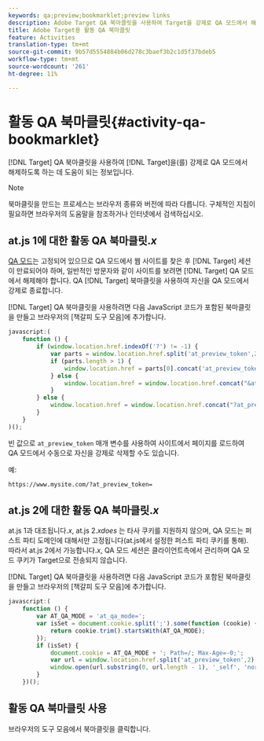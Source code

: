 ```yaml
---
keywords: qa;preview;bookmarklet;preview links
description: Adobe Target QA 북마클릿을 사용하여 Target을 강제로 QA 모드에서 해제시키는 데 도움이 되는 정보입니다.
title: Adobe Target용 활동 QA 북마클릿
feature: Activities
translation-type: tm+mt
source-git-commit: 9b57d5554884b06d278c3baef3b2c1d5f37bdeb5
workflow-type: tm+mt
source-wordcount: '261'
ht-degree: 11%

---
```



# 활동 QA 북마클릿{#activity-qa-bookmarklet}

[!DNL Target] QA 북마클릿을 사용하여 [!DNL Target]을(를) 강제로 QA 모드에서 해제하도록 하는 데 도움이 되는 정보입니다.

>[!NOTE]
>
>북마클릿을 만드는 프로세스는 브라우저 종류와 버전에 따라 다릅니다. 구체적인 지침이 필요하면 브라우저의 도움말을 참조하거나 인터넷에서 검색하십시오.

## at.js 1에 대한 활동 QA 북마클릿.*x*

[QA 모드](/help/c-activities/c-activity-qa/activity-qa.md)는 고정되어 있으므로 QA 모드에서 웹 사이트를 찾은 후 [!DNL Target] 세션이 만료되어야 하며, 일반적인 방문자와 같이 사이트를 보려면 [!DNL Target] QA 모드에서 해제해야 합니다. QA [!DNL Target] 북마클릿을 사용하여 자신을 QA 모드에서 강제로 종료합니다.

[!DNL Target] QA 북마클릿을 사용하려면 다음 JavaScript 코드가 포함된 북마클릿을 만들고 브라우저의 [책갈피 도구 모음]에 추가합니다.

```javascript
javascript:(
    function () {
        if (window.location.href.indexOf('?') != -1) {
            var parts = window.location.href.split('at_preview_token',2);
            if (parts.length > 1) {
                window.location.href = parts[0].concat('at_preview_token=');
            } else {
                window.location.href = window.location.href.concat("&at_preview_token=")
            }
        } else {
            window.location.href = window.location.href.concat("?at_preview_token=")
        }
    }
)();
```

빈 값으로 `at_preview_token` 매개 변수를 사용하여 사이트에서 페이지를 로드하여 QA 모드에서 수동으로 자신을 강제로 삭제할 수도 있습니다.

예:

`https://www.mysite.com/?at_preview_token=`

## at.js 2에 대한 활동 QA 북마클릿.*x*

at.js 1과 대조됩니다.*x*, at.js 2.*xdoes* 는 타사 쿠키를 지원하지 않으며, QA 모드는 퍼스트 파티 도메인에 대해서만 고정됩니다(at.js에서 설정한 퍼스트 파티 쿠키를 통해). 따라서 at.js 2에서 가능합니다.*x*, QA 모드 세션은 클라이언트측에서 관리하며 QA 모드 쿠키가 Target으로 전송되지 않습니다.

[!DNL Target] QA 북마클릿을 사용하려면 다음 JavaScript 코드가 포함된 북마클릿을 만들고 브라우저의 [책갈피 도구 모음]에 추가합니다.

```javascript
javascript:(
    function () {
        var AT_QA_MODE = 'at_qa_mode=';
        var isSet = document.cookie.split(';').some(function (cookie) {
            return cookie.trim().startsWith(AT_QA_MODE);
        });
        if (isSet) {
            document.cookie = AT_QA_MODE + '; Path=/; Max-Age=-0;';
            var url = window.location.href.split('at_preview_token',2)[0];
            window.open(url.substring(0, url.length - 1), '_self', 'noreferrer');
        }
    })();
```

## 활동 QA 북마클릿 사용

브라우저의 도구 모음에서 북마클릿을 클릭합니다.

